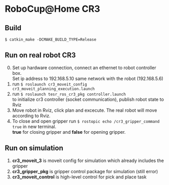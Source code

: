 # RoboCup@Home CR3

## Build
`$ catkin_make -DCMAKE_BUILD_TYPE=Release`

## Run on real robot CR3
0. Set up hardware connection, connect an ethernet to robot controller box. <br>
Set ip address to 192.168.5.10 same network with the robot (192.168.5.6)
1. run `$ roslaunch cr3_moveit_config cr3_moveit_planning_execution.launch`
2. run `$ roslaunch tesr_ros_cr3_pkg controller.launch` <br>
to initialize cr3 controller (socket communication), publish robot state to Rviz
2. Move robot in Rviz, click plan and excecute. The real robot will move according to Rviz.
3. To close and open gripper run `$ rostopic echo /cr3_gripper_command true` in new terminal. <br>
**true** for closing gripper and **false** for opening gripper.

## Run on simulation
1. **cr3_moveit_3** is moveit config for simulation which already includes the gripper
2. **cr3_gripper_pkg** is gripper control package for simulation (still error)
3. **cr3_moveit_control** is high-level control for pick and place task
